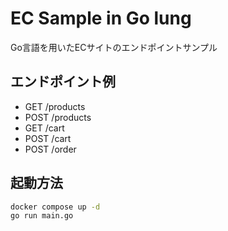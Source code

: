 # EC Sample in Go lung

Go言語を用いたECサイトのエンドポイントサンプル

## エンドポイント例

- GET /products
- POST /products
- GET /cart
- POST /cart
- POST /order

## 起動方法

```bash
docker compose up -d
go run main.go
```
